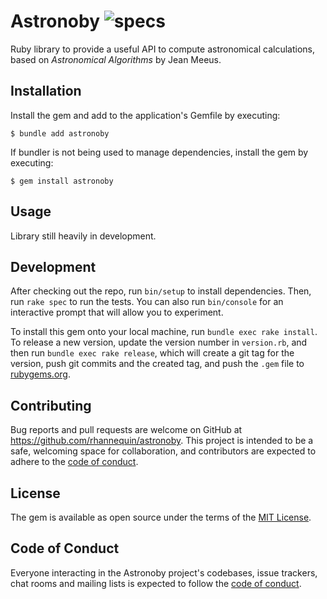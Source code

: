 # Astronoby ![specs](https://github.com/rhannequin/astronoby/workflows/Ruby/badge.svg)

Ruby library to provide a useful API to compute astronomical calculations, based on _Astronomical Algorithms_ by Jean Meeus.

## Installation

Install the gem and add to the application's Gemfile by executing:

    $ bundle add astronoby

If bundler is not being used to manage dependencies, install the gem by executing:

    $ gem install astronoby

## Usage

Library still heavily in development.

## Development

After checking out the repo, run `bin/setup` to install dependencies. Then, run `rake spec` to run the tests. You can also run `bin/console` for an interactive prompt that will allow you to experiment.

To install this gem onto your local machine, run `bundle exec rake install`. To release a new version, update the version number in `version.rb`, and then run `bundle exec rake release`, which will create a git tag for the version, push git commits and the created tag, and push the `.gem` file to [rubygems.org](https://rubygems.org).

## Contributing

Bug reports and pull requests are welcome on GitHub at https://github.com/rhannequin/astronoby. This project is intended to be a safe, welcoming space for collaboration, and contributors are expected to adhere to the [code of conduct](https://github.com/rhannequin/astronoby/blob/main/CODE_OF_CONDUCT.md).

## License

The gem is available as open source under the terms of the [MIT License](https://opensource.org/licenses/MIT).

## Code of Conduct

Everyone interacting in the Astronoby project's codebases, issue trackers, chat rooms and mailing lists is expected to follow the [code of conduct](https://github.com/rhannequin/astronoby/blob/main/CODE_OF_CONDUCT.md).

